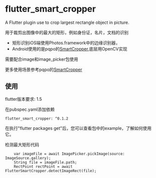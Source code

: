 # flutter_smart_cropper

A Flutter plugin use to crop largest rectangle object in picture.

用于裁剪出图像中的最大的矩形，例如身份证，名片，文档的识别

- 矩形识别iOS端使用Photos.framework中的边缘识别器，
- Android使用的是pqpo的[SmartCropper](https://github.com/pqpo/SmartCropper),底层用OpenCV实现

需要配合image和image_picker包使用

更多使用场景参考pqpo的[SmartCropper](https://github.com/pqpo/SmartCropper)

## 使用
flutter版本要求: 1.5

在pubspec.yaml添加依赖

    flutter_smart_cropper: ^0.1.2
在执行"flutter packages get"后，您可以查看包中的example，了解如何使用它。

检测最大矩形代码
```
    var imageFile = await ImagePicker.pickImage(source: ImageSource.gallery);
    String file = imageFile.path;
    RectPoint rectPoint = await FlutterSmartCropper.detectImageRect(file);
```